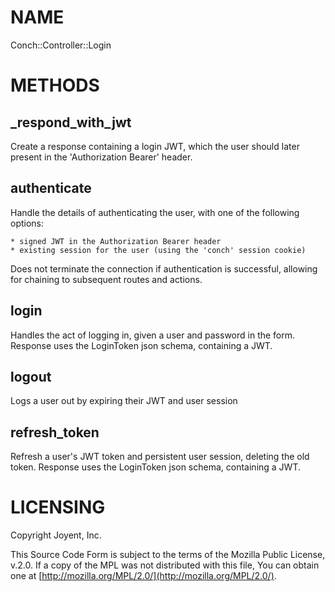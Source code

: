 # NAME

Conch::Controller::Login

# METHODS

## \_respond\_with\_jwt

Create a response containing a login JWT, which the user should later present in the
'Authorization Bearer' header.

## authenticate

Handle the details of authenticating the user, with one of the following options:

```
* signed JWT in the Authorization Bearer header
* existing session for the user (using the 'conch' session cookie)
```

Does not terminate the connection if authentication is successful, allowing for chaining to
subsequent routes and actions.

## login

Handles the act of logging in, given a user and password in the form.
Response uses the LoginToken json schema, containing a JWT.

## logout

Logs a user out by expiring their JWT and user session

## refresh\_token

Refresh a user's JWT token and persistent user session, deleting the old token.
Response uses the LoginToken json schema, containing a JWT.

# LICENSING

Copyright Joyent, Inc.

This Source Code Form is subject to the terms of the Mozilla Public License,
v.2.0. If a copy of the MPL was not distributed with this file, You can obtain
one at [http://mozilla.org/MPL/2.0/](http://mozilla.org/MPL/2.0/).
